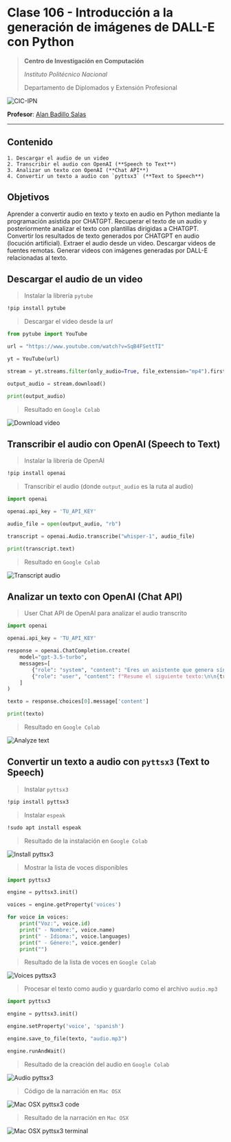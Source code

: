# Clase 106 - Introducción a la generación de imágenes de DALL-E con Python

> **Centro de Investigación en Computación**
>
> *Instituto Politécnico Nacional*
>
> Departamento de Diplomados y Extensión Profesional
>

![CIC-IPN](https://www.cic.ipn.mx/images/logos/logositiocicletras.png)

**Profesor**: [Alan Badillo Salas](alan@nomadacode.com)

---

## Contenido

    1. Descargar el audio de un video
    2. Transcribir el audio con OpenAI (**Speech to Text**)
    3. Analizar un texto con OpenAI (**Chat API**)
    4. Convertir un texto a audio con `pyttsx3` (**Text to Speech**)

## Objetivos

Aprender a convertir audio en texto y texto en audio en Python mediante la programación asistida por CHATGPT. Recuperar el texto de un audio y posteriormente analizar el texto con plantillas dirigidas a CHATGPT. Convertir los resultados de texto generados por CHATGPT en audio (locución artificial). Extraer el audio desde un video. Descargar videos de fuentes remotas. Generar videos con imágenes generadas por DALL-E relacionadas al texto.

## Descargar el audio de un video

> Instalar la librería `pytube`

```bash
!pip install pytube
```

> Descargar el video desde la *url*

```py
from pytube import YouTube

url = "https://www.youtube.com/watch?v=SqB4FSettTI"

yt = YouTube(url)

stream = yt.streams.filter(only_audio=True, file_extension="mp4").first()

output_audio = stream.download()

print(output_audio)
```

> Resultado en `Google Colab`

![Download video](<./screenshots/p106/Captura de pantalla 2023-09-01 a la(s) 22.39.36.png>)

## Transcribir el audio con OpenAI (**Speech to Text**)

> Instalar la librería de OpenAI

```bash
!pip install openai
```

> Transcribir el audio (donde `output_audio` es la ruta al audio)

```py
import openai

openai.api_key = 'TU_API_KEY'

audio_file = open(output_audio, "rb")

transcript = openai.Audio.transcribe("whisper-1", audio_file)

print(transcript.text)
```

> Resultado en `Google Colab`

![Transcript audio](<./screenshots/p106/Captura de pantalla 2023-09-01 a la(s) 22.40.53.png>)

## Analizar un texto con OpenAI (**Chat API**)

> User Chat API de OpenAI para analizar el audio transcrito

```py
import openai

openai.api_key = 'TU_API_KEY'

response = openai.ChatCompletion.create(
    model="gpt-3.5-turbo",
    messages=[
        {"role": "system", "content": "Eres un asistente que genera síntesis de textos"},
        {"role": "user", "content": f"Resume el siguiente texto:\n\n{transcript.text}"},
    ]
)

texto = response.choices[0].message['content']

print(texto)
```

> Resultado en `Google Colab`

![Analyze text](<./screenshots/p106/Captura de pantalla 2023-09-01 a la(s) 22.42.10.png>)

## Convertir un texto a audio con `pyttsx3` (**Text to Speech**)

> Instalar `pyttsx3`

```bash
!pip install pyttsx3
```

> Instalar `espeak`

```bash
!sudo apt install espeak
```

> Resultado de la instalación en `Google Colab`

![Install pyttsx3](<./screenshots/p106/Captura de pantalla 2023-09-01 a la(s) 22.43.23.png>)

> Mostrar la lista de voces disponibles

```py
import pyttsx3

engine = pyttsx3.init()

voices = engine.getProperty('voices')

for voice in voices:
    print("Voz:", voice.id)
    print(" - Nombre:", voice.name)
    print(" - Idioma:", voice.languages)
    print(" - Género:", voice.gender)
    print("")
```

> Resultado de la lista de voces en `Google Colab`

![Voices pyttsx3](<./screenshots/p106/Captura de pantalla 2023-09-01 a la(s) 22.44.17.png>)

> Procesar el texto como audio y guardarlo como el archivo `audio.mp3`

```py
import pyttsx3

engine = pyttsx3.init()

engine.setProperty('voice', 'spanish')

engine.save_to_file(texto, "audio.mp3")

engine.runAndWait()
```

> Resultado de la creación del audio en `Google Colab`

![Audio pyttsx3](<./screenshots/p106/Captura de pantalla 2023-09-01 a la(s) 22.45.14.png>)

> Código de la narración en `Mac OSX`

![Mac OSX pyttsx3 code](<./screenshots/p106/Captura de pantalla 2023-09-01 a la(s) 22.46.48.png>)

> Resultado de la narración en `Mac OSX`

![Mac OSX pyttsx3 terminal](<./screenshots/p106/Captura de pantalla 2023-09-01 a la(s) 22.47.40.png>)
